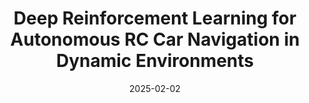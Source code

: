 ---
external: true
url: "/490.pdf"
title: "Deep Reinforcement Learning for Autonomous RC
Car Navigation in Dynamic Environments"
description: "This research investigates the application of deep
reinforcement learning (DRL) in enabling autonomous RC car
navigation within dynamic environments, specifically focusing
on scenarios without predefined paths. Utilizing MetaDrive as
the primary simulation platform, this study designs, tests, and
benchmarks DRL algorithms, including deep Q-Network (DQN),
double deep Q-Network (DDQN), and Proximal Policy Optimiza-
tion (PPO). The evaluation emphasizes comparative performance
analysis in terms of learning efficiency, adaptability to dynamic
conditions, and overall navigation success. The key components of
this work include reward shaping to optimize training processes.
The findings highlight the relative strengths and weaknesses of
each algorithm in navigating complex and dynamic scenarios,
providing information on their potential applications."
date: 2025-02-02
---